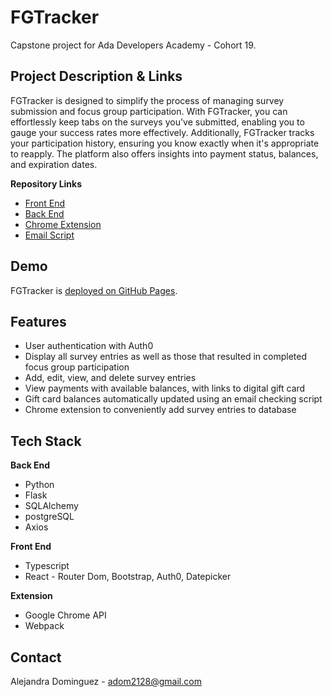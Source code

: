 # FGTracker

Capstone project for Ada Developers Academy - Cohort 19.

## Project Description & Links

FGTracker is designed to simplify the process of managing survey submission and focus group participation. With FGTracker, you can effortlessly keep tabs on the surveys you've submitted, enabling you to gauge your success rates more effectively. Additionally, FGTracker tracks your participation history, ensuring you know exactly when it's appropriate to reapply. The platform also offers insights into payment status, balances, and expiration dates.

**Repository Links**

- [Front End](https://github.com/adom2128/front-end-fgtracker)
- [Back End](https://github.com/adom2128/back-end-fgtracker)
- [Chrome Extension](https://github.com/adom2128/extension-fgtracker)
- [Email Script](https://github.com/adom2128/email-script-fgtracker)

## Demo

FGTracker is [deployed on GitHub Pages](https://adom2128.github.io/front-end-fgtracker/#/home).

## Features

- User authentication with Auth0
- Display all survey entries as well as those that resulted in completed focus group participation
- Add, edit, view, and delete survey entries
- View payments with available balances, with links to digital gift card
- Gift card balances automatically updated using an email checking script
- Chrome extension to conveniently add survey entries to database

## Tech Stack

**Back End**

- Python
- Flask
- SQLAlchemy
- postgreSQL
- Axios

**Front End**

- Typescript
- React - Router Dom, Bootstrap, Auth0, Datepicker

**Extension**

- Google Chrome API
- Webpack

## Contact

Alejandra Dominguez - adom2128@gmail.com
